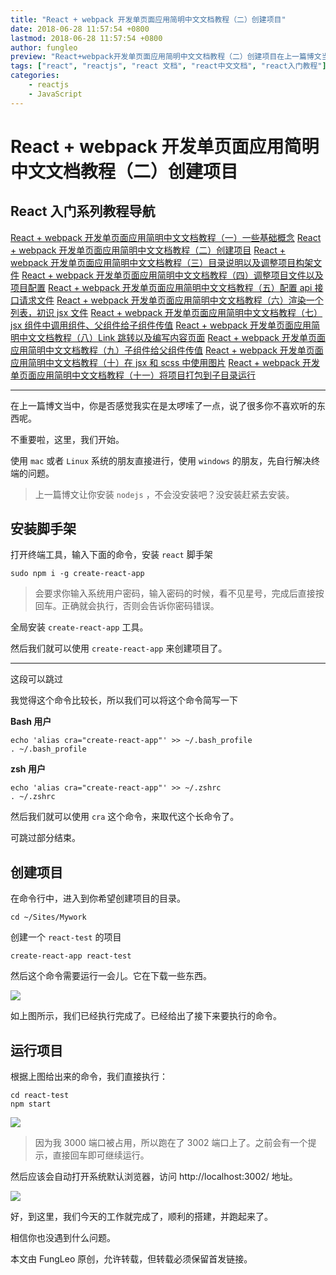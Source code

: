 ```yaml
---
title: "React + webpack 开发单页面应用简明中文文档教程（二）创建项目"
date: 2018-06-28 11:57:54 +0800
lastmod: 2018-06-28 11:57:54 +0800
author: fungleo
preview: "React+webpack开发单页面应用简明中文文档教程（二）创建项目在上一篇博文当中，你是否感觉我实在是太啰嗦了一点，说了很多你不喜欢听的东西呢。不重要啦，这里，我们开始。使用mac或者Linux系统的朋友直接进行，使用windows的朋友，先自行解决终端的问题。上一篇博文让你安装nodejs，不会没安装吧？没安装赶紧去安装。安装脚手架打..."
tags: ["react", "reactjs", "react 文档", "react中文文档", "react入门教程"]
categories:
    - reactjs
    - JavaScript
---
```


# React + webpack 开发单页面应用简明中文文档教程（二）创建项目


## React 入门系列教程导航

[React + webpack 开发单页面应用简明中文文档教程（一）一些基础概念](http://blog.csdn.net/fungleo/article/details/80841159)
[React + webpack 开发单页面应用简明中文文档教程（二）创建项目](http://blog.csdn.net/fungleo/article/details/80841181)
[React + webpack 开发单页面应用简明中文文档教程（三）目录说明以及调整项目构架文件](http://blog.csdn.net/fungleo/article/details/80841200)
[React + webpack 开发单页面应用简明中文文档教程（四）调整项目文件以及项目配置](http://blog.csdn.net/fungleo/article/details/80841220)
[React + webpack 开发单页面应用简明中文文档教程（五）配置 api 接口请求文件](http://blog.csdn.net/fungleo/article/details/80841241)
[React + webpack 开发单页面应用简明中文文档教程（六）渲染一个列表，初识 jsx 文件](http://blog.csdn.net/fungleo/article/details/80841255)
[React + webpack 开发单页面应用简明中文文档教程（七）jsx 组件中调用组件、父组件给子组件传值](http://blog.csdn.net/fungleo/article/details/80841263)
[React + webpack 开发单页面应用简明中文文档教程（八）Link 跳转以及编写内容页面](http://blog.csdn.net/fungleo/article/details/80841274)
[React + webpack 开发单页面应用简明中文文档教程（九）子组件给父组件传值](http://blog.csdn.net/fungleo/article/details/80841290)
[React + webpack 开发单页面应用简明中文文档教程（十）在 jsx 和 scss 中使用图片](http://blog.csdn.net/fungleo/article/details/80841296)
[React + webpack 开发单页面应用简明中文文档教程（十一）将项目打包到子目录运行](http://blog.csdn.net/fungleo/article/details/80841308)

****

在上一篇博文当中，你是否感觉我实在是太啰嗦了一点，说了很多你不喜欢听的东西呢。

不重要啦，这里，我们开始。

使用 `mac` 或者 `Linux` 系统的朋友直接进行，使用 `windows` 的朋友，先自行解决终端的问题。

> 上一篇博文让你安装 `nodejs` ，不会没安装吧？没安装赶紧去安装。

## 安装脚手架

打开终端工具，输入下面的命令，安装 `react` 脚手架

```shell
sudo npm i -g create-react-app
```

> 会要求你输入系统用户密码，输入密码的时候，看不见星号，完成后直接按回车。正确就会执行，否则会告诉你密码错误。

全局安装 `create-react-app` 工具。

然后我们就可以使用 `create-react-app` 来创建项目了。

****

这段可以跳过

我觉得这个命令比较长，所以我们可以将这个命令简写一下

**Bash 用户**

```shell
echo 'alias cra="create-react-app"' >> ~/.bash_profile
. ~/.bash_profile
```

**zsh 用户**

```shell
echo 'alias cra="create-react-app"' >> ~/.zshrc
. ~/.zshrc
```

然后我们就可以使用 `cra` 这个命令，来取代这个长命令了。

可跳过部分结束。

## 创建项目

在命令行中，进入到你希望创建项目的目录。

```shell
cd ~/Sites/Mywork
```

创建一个 `react-test` 的项目

```shell
create-react-app react-test
```

然后这个命令需要运行一会儿。它在下载一些东西。

![](https://raw.githubusercontent.com/fengcms/articles/master/image/b3/1de48e5ebe2464425bf115131cd3fa.jpg)

如上图所示，我们已经执行完成了。已经给出了接下来要执行的命令。

## 运行项目

根据上图给出来的命令，我们直接执行：

```shell
cd react-test
npm start
```

![](https://raw.githubusercontent.com/fengcms/articles/master/image/da/d228164bdde7a9e28da5c8a4bb0264.jpg)

> 因为我 3000 端口被占用，所以跑在了 3002 端口上了。之前会有一个提示，直接回车即可继续运行。

然后应该会自动打开系统默认浏览器，访问 http://localhost:3002/ 地址。

![](https://raw.githubusercontent.com/fengcms/articles/master/image/28/9650238d06ed80d2643568d664e7bd.jpg)


好，到这里，我们今天的工作就完成了，顺利的搭建，并跑起来了。

相信你也没遇到什么问题。

本文由 FungLeo 原创，允许转载，但转载必须保留首发链接。



